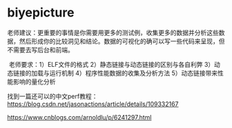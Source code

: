 # biyepicture

​	老师建议：更重要的事情是你需要用更多的测试例，收集更多的数据并分析这些数据，然后形成你的比较洞见和结论。数据的可视化的确可以写一些代码来呈现，但不需要去写后台和前端。



​	老师要求：1）ELF文件的格式 2）静态链接与动态链接的区别与各自利弊 3）动态链接的加载与运行机制 4）程序性能数据的收集及分析方法 5）动态链接带来性能影响的量化分析





找到一篇还可以的中文perf教程：https://blog.csdn.net/jasonactions/article/details/109332167

https://www.cnblogs.com/arnoldlu/p/6241297.html
